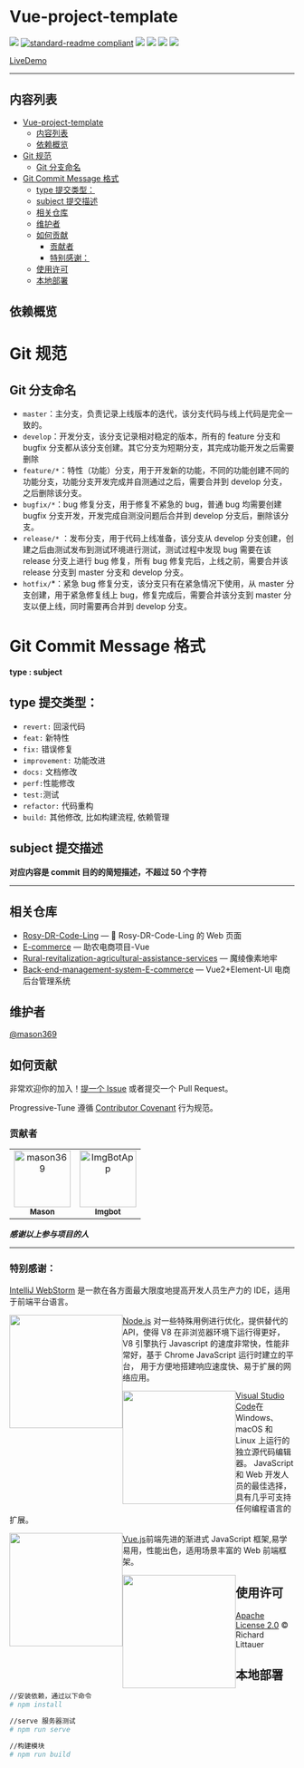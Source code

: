 # Vue-project-template

<!-- ![](https://img.shields.io/badge/%E7%8A%B6%E6%80%81-%E9%A1%B9%E7%9B%AE%E5%BC%80%E5%8F%91%E4%B8%AD-green) -->

![](https://img.shields.io/badge/%E7%8A%B6%E6%80%81-%E7%BB%B4%E6%8A%A4%E4%B8%AD-brightgreen)
[![standard-readme compliant](https://img.shields.io/badge/readme%20style-standard-brightgreen.svg?style=flat-square)](https://github.com/RichardLitt/standard-readme)
[![](https://img.shields.io/crates/l/s)](https://img.shields.io/crates/l/s)
![](https://img.shields.io/badge/Vue-%5E2.6.14-success)
![](https://img.shields.io/badge/Node-%20%5E16.18.0-brightgreen)
![](https://img.shields.io/badge/npm-%5E8.19.2-blue)

[LiveDemo]()

---

## 内容列表

- [Vue-project-template](#vue-project-template)
  - [内容列表](#内容列表)
  - [依赖概览](#依赖概览)
- [Git 规范](#git-规范)
  - [Git 分支命名](#git-分支命名)
- [Git Commit Message 格式](#git-commit-message-格式)
  - [type 提交类型：](#type-提交类型)
  - [subject 提交描述](#subject-提交描述)
  - [相关仓库](#相关仓库)
  - [维护者](#维护者)
  - [如何贡献](#如何贡献)
    - [贡献者](#贡献者)
    - [特别感谢：](#特别感谢)
  - [使用许可](#使用许可)
  - [本地部署](#本地部署)

<!-- 代码行数：![](https://img.shields.io/badge/JSON-22049-green?style=for-the-badge) -->

## 依赖概览

<!-- start dependencies -->
<!-- end dependencies -->

# Git 规范

## Git 分支命名

- `master`：主分支，负责记录上线版本的迭代，该分支代码与线上代码是完全一致的。
- `develop`：开发分支，该分支记录相对稳定的版本，所有的 feature 分支和 bugfix 分支都从该分支创建。其它分支为短期分支，其完成功能开发之后需要删除
- `feature/*`：特性（功能）分支，用于开发新的功能，不同的功能创建不同的功能分支，功能分支开发完成并自测通过之后，需要合并到 develop 分支，之后删除该分支。
- `bugfix/*`：bug 修复分支，用于修复不紧急的 bug，普通 bug 均需要创建 bugfix 分支开发，开发完成自测没问题后合并到 develop 分支后，删除该分支。
- `release/*`
  ：发布分支，用于代码上线准备，该分支从 develop 分支创建，创建之后由测试发布到测试环境进行测试，测试过程中发现 bug 需要在该 release 分支上进行 bug 修复，所有 bug 修复完后，上线之前，需要合并该 release 分支到 master 分支和 develop 分支。
- `hotfix/`\*：紧急 bug 修复分支，该分支只有在紧急情况下使用，从 master 分支创建，用于紧急修复线上 bug，修复完成后，需要合并该分支到 master 分支以便上线，同时需要再合并到 develop 分支。

# Git Commit Message 格式

**type : subject**

## type 提交类型：

- `revert:` 回滚代码
- `feat:` 新特性
- `fix:` 错误修复
- `improvement:` 功能改进
- `docs:` 文档修改
- `perf:`性能修改
- `test:`测试
- `refactor:` 代码重构
- `build:` 其他修改, 比如构建流程, 依赖管理

## subject 提交描述

**对应内容是 commit 目的的简短描述，不超过 50 个字符**

---

## 相关仓库

- [Rosy-DR-Code-Ling](https://github.com/School-of-Website-Engineering/Rosy-DR-Code-Ling) — 💌 Rosy-DR-Code-Ling 的 Web 页面
- [E-commerce](https://github.com/Galaxy-Wish-Star/E-commerce) — 助农电商项目-Vue
- [Rural-revitalization-agricultural-assistance-services](https://github.com/Galaxy-Wish-Star/Rural-revitalization-agricultural-assistance-services) — 魔绫像素地牢
- [Back-end-management-system-E-commerce](https://github.com/School-of-Website-Engineering/Back-end-management-system-E-commerce) — Vue2+Element-UI 电商后台管理系统

## 维护者

[@mason369](https://github.com/mason369)

<!-- [@liusxs](https://github.com/liusxs)
[@LingASDJ](https://github.com/LingASDJ) -->

## 如何贡献

非常欢迎你的加入！[提一个 Issue](https://github.com/School-of-Automation-Engineering/Progressive-Tune/issues) 或者提交一个
Pull Request。

Progressive-Tune 遵循 [Contributor Covenant](http://contributor-covenant.org/version/1/3/0/) 行为规范。

### 贡献者

<!-- readme: collaborators,contributors -start -->
<table>
<tr>
    <td align="center">
        <a href="https://github.com/mason369">
            <img src="https://avatars.githubusercontent.com/u/93964390?v=4" width="100;" alt="mason369"/>
            <br />
            <sub><b>Mason</b></sub>
        </a>
    </td>
    <td align="center">
        <a href="https://github.com/ImgBotApp">
            <img src="https://avatars.githubusercontent.com/u/31427850?v=4" width="100;" alt="ImgBotApp"/>
            <br />
            <sub><b>Imgbot</b></sub>
        </a>
    </td></tr>
</table>
<!-- readme: collaborators,contributors -end -->

**_感谢以上参与项目的人_**

---

### 特别感谢：

[IntelliJ WebStorm](https://zh.wikipedia.org/zh-hans/IntelliJ_IDEA) 是一款在各方面最大限度地提高开发人员生产力的 IDE，适用于前端平台语言。

<img src="https://resources.jetbrains.com/storage/products/company/brand/logos/WebStorm_icon.png?_gl=1*10616q8*_ga*MTEwMzE4MDQwOS4xNjU0NzQ0NjIw*_ga_9J976DJZ68*MTY1NTA5NzcyOC4yLjEuMTY1NTA5ODE3Ni42MA..&_ga=2.237879491.294686240.1655097729-1103180409.1654744620" style="width:200px; float:left"/>

[Node.js](https://nodejs.org/en/) 对一些特殊用例进行优化，提供替代的 API，使得 V8 在非浏览器环境下运行得更好，V8 引擎执行 Javascript 的速度非常快，性能非常好，基于 Chrome
JavaScript 运行时建立的平台， 用于方便地搭建响应速度快、易于扩展的网络应用。

<img src="https://nodejs.org/static/images/logo.svg" style="width:200px; float:left"/>

[Visual Studio Code](https://code.visualstudio.com/)在 Windows、macOS 和 Linux 上运行的独立源代码编辑器。
JavaScript 和 Web 开发人员的最佳选择，具有几乎可支持任何编程语言的扩展。

<img src="https://visualstudio.microsoft.com/wp-content/uploads/2019/09/vs-code-responsive-01-1.png" style="width:200px; float:left"/>

[Vue.js](https://cn.vuejs.org/)前端先进的渐进式 JavaScript 框架,易学易用，性能出色，适用场景丰富的 Web 前端框架。

<img src="https://cn.vuejs.org/logo.svg" style="width:200px; float:left" />

## 使用许可

[Apache License 2.0](LICENSE) © Richard Littauer

## 本地部署

```bash
//安装依赖，通过以下命令
# npm install

//serve 服务器测试
# npm run serve

//构建模块
# npm run build

```

